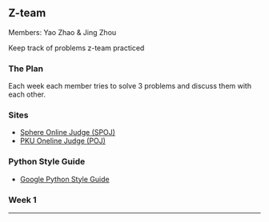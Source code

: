 ## Z-team

Members: Yao Zhao & Jing Zhou

Keep track of problems z-team practiced

### The Plan
Each week each member tries to solve 3 problems and discuss them with each other.


### Sites
* [Sphere Online Judge (SPOJ)](www.spoj.com)
* [PKU Oneline Judge (POJ)](poj.org)

### Python Style Guide
* [Google Python Style Guide](http://google-styleguide.googlecode.com/svn/trunk/pyguide.html)

### Week 1
-----
